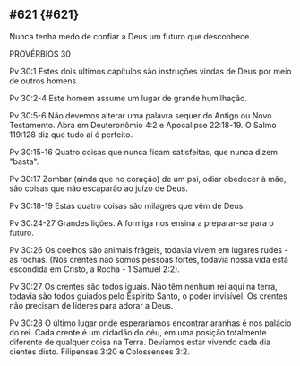 ## #621 {#621}

Nunca tenha medo de confiar a Deus um futuro que desconhece.

PROVÉRBIOS 30

Pv 30:1 Estes dois últimos capítulos são instruções vindas de Deus por meio de outros homens.

Pv 30:2-4 Este homem assume um lugar de grande humilhação.

Pv 30:5-6 Não devemos alterar uma palavra sequer do Antigo ou Novo Testamento. Abra em Deuteronômio 4:2 e Apocalipse 22:18-19\. O Salmo 119:128 diz que tudo aí é perfeito.

Pv 30:15-16 Quatro coisas que nunca ficam satisfeitas, que nunca dizem &quot;basta&quot;.

Pv 30:17 Zombar (ainda que no coração) de um pai, odiar obedecer à mãe, são coisas que não escaparão ao juízo de Deus.

Pv 30:18-19 Estas quatro coisas são milagres que vêm de Deus.

Pv 30:24-27 Grandes lições. A formiga nos ensina a preparar-se para o futuro.

Pv 30:26 Os coelhos são animais frágeis, todavia vivem em lugares rudes - as rochas. (Nós crentes não somos pessoas fortes, todavia nossa vida está escondida em Cristo, a Rocha - 1 Samuel 2:2).

Pv 30:27 Os crentes são todos iguais. Não têm nenhum rei aqui na terra, todavia são todos guiados pelo Espírito Santo, o poder invisível. Os crentes não precisam de líderes para adorar a Deus.

Pv 30:28 O último lugar onde esperaríamos encontrar aranhas é nos palácio do rei. Cada crente é um cidadão do céu, em uma posição totalmente diferente de qualquer coisa na Terra. Devíamos estar vivendo cada dia cientes disto. Filipenses 3:20 e Colossenses 3:2.